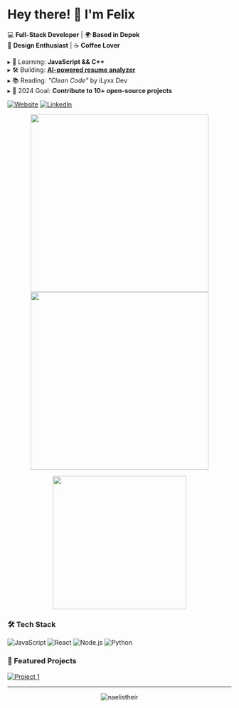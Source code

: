 # Hey there! 👋 I'm Felix

💻 **Full-Stack Developer** | 🌍 **Based in Depok**  
🎨 **Design Enthusiast** | ☕ **Coffee Lover**  

▸ 🧠 Learning: **JavaScript && C++**  
▸ 🛠️ Building: [**AI-powered resume analyzer**](https://github.com/iLyxx-Website)  
▸ 📚 Reading: _"Clean Code"_ by iLyxx Dev  
▸ 🎯 2024 Goal: **Contribute to 10+ open-source projects**  

[![Website](https://img.shields.io/badge/-Portfolio-FF7139?style=flat&logo=google-chrome&logoColor=white)](https://yourportfolio.com)
[![LinkedIn](https://img.shields.io/badge/-LinkedIn-0A66C2?style=flat&logo=linkedin&logoColor=white)](https://linkedin.com/in/yourprofile)

<p align="center">
  <img src="https://github-readme-stats.vercel.app/api?username=naelistheir&show_icons=true&theme=radical" width="400">
  <img src="https://github-readme-streak-stats.herokuapp.com/?user=naelistheir&theme=radical" width="400">
</p>

<p align="center">
  <img src="https://github-readme-stats.vercel.app/api/top-langs/?username=naelistheir&layout=compact&theme=dark" width="300">
</p>

### **🛠️ Tech Stack**
![JavaScript](https://img.shields.io/badge/-JavaScript-F7DF1E?style=flat&logo=javascript&logoColor=black)
![React](https://img.shields.io/badge/-React-61DAFB?style=flat&logo=react&logoColor=black)
![Node.js](https://img.shields.io/badge/-Node.js-339933?style=flat&logo=node.js&logoColor=white)
![Python](https://img.shields.io/badge/-Python-3776AB?style=flat&logo=python&logoColor=white)

### **🚀 Featured Projects**
[![Project 1](https://github-readme-stats.vercel.app/api/pin/?username=naelistheir&repo=iLyxx-Website&theme=dark)](https://github.com/naelistheir/iLyxx-Website)

---
<p align="center">
  <img src="https://komarev.com/ghpvc/?username=naelistheir&label=Profile%20views&color=0e75b6&style=flat" alt="naelistheir" />
</p>
